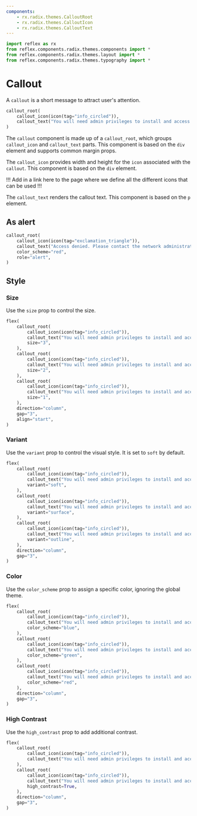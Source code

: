```yaml
---
components:
    - rx.radix.themes.CalloutRoot
    - rx.radix.themes.CalloutIcon
    - rx.radix.themes.CalloutText
---
```



```python exec
import reflex as rx
from reflex.components.radix.themes.components import *
from reflex.components.radix.themes.layout import *
from reflex.components.radix.themes.typography import *
```

# Callout

A `callout` is a short message to attract user's attention.


```python demo
callout_root(
    callout_icon(icon(tag="info_circled")),
    callout_text("You will need admin privileges to install and access this application."),
)
```

The `callout` component is made up of a `callout_root`, which groups `callout_icon` and `callout_text` parts. This component is based on the `div` element and supports common margin props.

The `callout_icon` provides width and height for the `icon` associated with the `callout`. This component is based on the `div` element. 

!!! Add in a link here to the page where we define all the different icons that can be used !!!

The `callout_text` renders the callout text. This component is based on the `p` element.



## As alert


```python demo
callout_root(
    callout_icon(icon(tag="exclamation_triangle")),
    callout_text("Access denied. Please contact the network administrator to view this page."),
    color_scheme="red",
    role="alert",
)
```






## Style



### Size

Use the `size` prop to control the size.

```python demo
flex(
    callout_root(
        callout_icon(icon(tag="info_circled")),
        callout_text("You will need admin privileges to install and access this application."),
        size="3",
    ),
    callout_root(
        callout_icon(icon(tag="info_circled")),
        callout_text("You will need admin privileges to install and access this application."),
        size="2",
    ),
    callout_root(
        callout_icon(icon(tag="info_circled")),
        callout_text("You will need admin privileges to install and access this application."),
        size="1",
    ),
    direction="column",
    gap="3",
    align="start",
)
```

### Variant 

Use the `variant` prop to control the visual style. It is set to `soft` by default.

```python demo
flex(
    callout_root(
        callout_icon(icon(tag="info_circled")),
        callout_text("You will need admin privileges to install and access this application."),
        variant="soft",
    ),
    callout_root(
        callout_icon(icon(tag="info_circled")),
        callout_text("You will need admin privileges to install and access this application."),
        variant="surface",
    ),
    callout_root(
        callout_icon(icon(tag="info_circled")),
        callout_text("You will need admin privileges to install and access this application."),
        variant="outline",
    ),
    direction="column",
    gap="3",
)
```


### Color

Use the `color_scheme` prop to assign a specific color, ignoring the global theme.


```python demo
flex(
    callout_root(
        callout_icon(icon(tag="info_circled")),
        callout_text("You will need admin privileges to install and access this application."),
        color_scheme="blue",
    ),
    callout_root(
        callout_icon(icon(tag="info_circled")),
        callout_text("You will need admin privileges to install and access this application."),
        color_scheme="green",
    ),
    callout_root(
        callout_icon(icon(tag="info_circled")),
        callout_text("You will need admin privileges to install and access this application."),
        color_scheme="red",
    ),
    direction="column",
    gap="3",
)
```




### High Contrast

Use the `high_contrast` prop to add additional contrast.


```python demo
flex(
    callout_root(
        callout_icon(icon(tag="info_circled")),
        callout_text("You will need admin privileges to install and access this application."),
    ),
    callout_root(
        callout_icon(icon(tag="info_circled")),
        callout_text("You will need admin privileges to install and access this application."),
        high_contrast=True,
    ),
    direction="column",
    gap="3",
)
```

